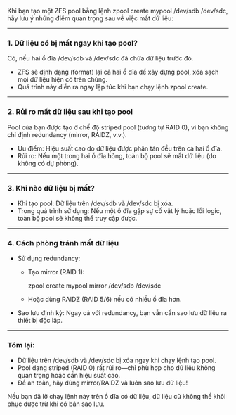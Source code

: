 Khi bạn tạo một ZFS pool bằng lệnh zpool create mypool /dev/sdb /dev/sdc, hãy lưu ý những điểm quan trọng sau về việc mất dữ liệu:

---

### 1. Dữ liệu có bị mất ngay khi tạo pool?  
Có, nếu hai ổ đĩa /dev/sdb và /dev/sdc đã chứa dữ liệu trước đó.  
- ZFS sẽ định dạng (format) lại cả hai ổ đĩa để xây dựng pool, xóa sạch mọi dữ liệu hiện có trên chúng.  
- Quá trình này diễn ra ngay lập tức khi bạn chạy lệnh zpool create.

---

### 2. Rủi ro mất dữ liệu sau khi tạo pool  
Pool của bạn được tạo ở chế độ striped pool (tương tự RAID 0), vì bạn không chỉ định redundancy (mirror, RAIDZ, v.v.).  
- Ưu điểm: Hiệu suất cao do dữ liệu được phân tán đều trên cả hai ổ đĩa.  
- Rủi ro: Nếu một trong hai ổ đĩa hỏng, toàn bộ pool sẽ mất dữ liệu (do không có dự phòng).  

---

### 3. Khi nào dữ liệu bị mất?  
- Khi tạo pool: Dữ liệu trên /dev/sdb và /dev/sdc bị xóa.  
- Trong quá trình sử dụng: Nếu một ổ đĩa gặp sự cố vật lý hoặc lỗi logic, toàn bộ pool sẽ không thể truy cập được.  

---

### 4. Cách phòng tránh mất dữ liệu  
- Sử dụng redundancy:  
  - Tạo mirror (RAID 1):  
   
    zpool create mypool mirror /dev/sdb /dev/sdc
    
 
  - Hoặc dùng RAIDZ (RAID 5/6) nếu có nhiều ổ đĩa hơn.  
- Sao lưu định kỳ: Ngay cả với redundancy, bạn vẫn cần sao lưu dữ liệu ra thiết bị độc lập.  

---

### Tóm lại:  
- Dữ liệu trên /dev/sdb và /dev/sdc bị xóa ngay khi chạy lệnh tạo pool.  
- Pool dạng striped (RAID 0) rất rủi ro—chỉ phù hợp cho dữ liệu không quan trọng hoặc cần hiệu suất cao.  
- Để an toàn, hãy dùng mirror/RAIDZ và luôn sao lưu dữ liệu!  

Nếu bạn đã lỡ chạy lệnh này trên ổ đĩa có dữ liệu, dữ liệu cũ không thể khôi phục được trừ khi có bản sao lưu.